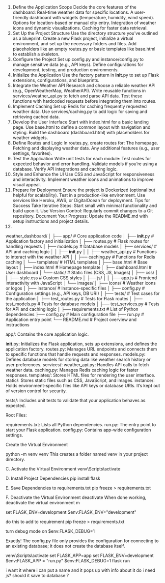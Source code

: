 1. Define the Application Scope
Decide the core features of the dashboard:
Real-time weather data for specific locations.
A user-friendly dashboard with widgets (temperature, humidity, wind speed).
Options for location-based or manual city entry.
Integration of weather icons and dynamic visualizations.
Caching for faster data retrieval.
2. Set Up the Project Structure
Use the directory structure you’ve outlined as a blueprint.
Create a new Flask project, initialize a virtual environment, and set up the necessary folders and files.
Add placeholders like an empty routes.py or basic templates like base.html to establish a skeleton.
3. Configure the Project
Set up config.py and instance/config.py to manage sensitive data (e.g., API keys).
Define configurations for development, testing, and production environments.
4. Initialize the Application
Use the factory pattern in __init__.py to set up Flask extensions, configurations, and blueprints.
5. Integrate the Weather API
Research and choose a reliable weather API (e.g., OpenWeatherMap, WeatherAPI).
Write reusable functions in services/weather_api.py to fetch and parse API data.
Test these functions with hardcoded requests before integrating them into routes.
6. Implement Caching
Set up Redis for caching frequently requested weather data.
Use services/caching.py to add logic for saving and retrieving cached data.
7. Develop the User Interface
Start with index.html for a basic landing page.
Use base.html to define a common layout with navigation and styling.
Build the dashboard (dashboard.html) with placeholders for weather widgets.
8. Define Routes and Logic
In routes.py, create routes for:
The homepage.
Fetching and displaying weather data.
Any additional features (e.g., user settings, favorites).
9. Test the Application
Write unit tests for each module:
Test routes for expected behavior and error handling.
Validate models if you’re using a database.
Verify API integrations and caching logic.
10. Style and Enhance the UI
Use CSS and JavaScript for responsiveness and interactivity.
Implement weather icons and animations to improve visual appeal.
11. Prepare for Deployment
Ensure the project is Dockerized (optional but helpful for scalability).
Test in a production-like environment.
Use services like Heroku, AWS, or DigitalOcean for deployment.
Tips for Success
Take Iterative Steps: Start small with minimal functionality and build upon it.
Use Version Control: Regularly commit changes to a Git repository.
Document Your Progress: Update the README.md with setup instructions and project details.
12. 
weather_dashboard/
│
├── app/                     # Core application code
│   ├── __init__.py          # Application factory and initialization
│   ├── routes.py            # Flask routes for handling requests
│   ├── models.py            # Database models
│   ├── services/            # API and caching logic
│   │   ├── __init__.py
│   │   ├── weather_api.py   # Functions to interact with the weather API
│   │   ├── caching.py       # Functions for Redis caching
│   └── templates/           # HTML templates
│       ├── base.html        # Base layout
│       ├── index.html       # Homepage template
│       ├── dashboard.html   # User dashboard
│   └── static/              # Static files (CSS, JS, Images)
│       ├── css/
│       │   ├── style.css    # Custom CSS styles
│       ├── js/
│       │   ├── app.js       # Frontend interactivity with JavaScript
│       └── images/
│           ├── icons/       # Weather icons or logos
│
├── instance/                # Instance-specific files
│   ├── config.py            # Configuration settings (e.g., API keys, DB URI)
│
├── tests/                   # Test cases for the application
│   ├── test_routes.py       # Tests for Flask routes
│   ├── test_models.py       # Tests for database models
│   ├── test_services.py     # Tests for API and caching logic
│
├── requirements.txt         # List of Python dependencies
├── config.py                # Main configuration file
├── run.py                   # Application entry point
└── README.md                # Project overview and instructions

app/: Contains the core application logic.

__init__.py: Initializes the Flask application, sets up extensions, and defines the application factory.
routes.py: Manages URL endpoints and connects them to specific functions that handle requests and responses.
models.py: Defines database models for storing data like weather search history or user preferences.
services/:
weather_api.py: Handles API calls to fetch weather data.
caching.py: Manages Redis caching logic for faster responses.
templates/: Stores HTML files for rendering the user interface.
static/: Stores static files such as CSS, JavaScript, and images.
instance/: Holds environment-specific files like API keys or database URIs. It’s kept out of version control for security.

tests/: Includes unit tests to validate that your application behaves as expected.

Root Files:

requirements.txt: Lists all Python dependencies.
run.py: The entry point to start your Flask application.
config.py: Contains app-wide configuration settings.

Create the Virtual Environment

python -m venv venv This creates a folder named venv in your project directory.

C. Activate the Virtual Environment
venv\Scripts\activate

D. Install Project Dependencies
pip install flask

E. Save Dependencies to requirements.txt
pip freeze > requirements.txt

F. Deactivate the Virtual Environment
deactivate When done working, deactivate the virtual environment m

set FLASK_ENV=development
$env:FLASK_ENV="development"

do this to add to requirement
pip freeze > requirements.txt

turn debug mode on 
$env:FLASK_DEBUG=1

Exactly! The config.py file only provides the configuration for connecting to an existing database; 
it does not create the database itself.

venv\Scripts\activate
set FLASK_APP=app
set FLASK_ENV=development
$env:FLASK_APP = "run.py"
$env:FLASK_DEBUG=1
flask run 

i want it where i can put a name and it pops up with info about it 
do i need js?
should it save to database ?
